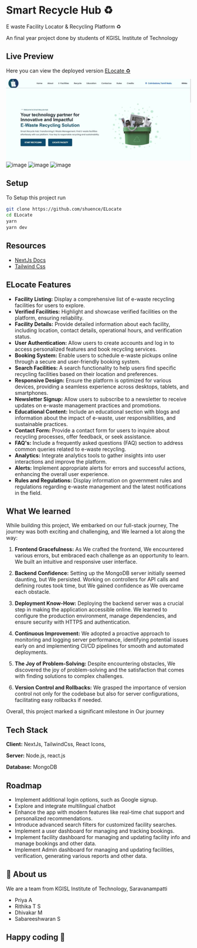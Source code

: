 
# Smart Recycle Hub ♻️
E waste Facility Locator & Recycling Platform ♻️

An final year project done by students of KGISL Institute of Technology

## Live Preview

Here you can view the deployed version
[ELocate ♻️](https://elocateinnovate.vercel.app)

![image](https://github.com/RITHIKA-TS/trash-track/blob/main/a.jpg)
![image](https://github.com/shuence/ELocate/assets/65482186/a4fae975-b9c3-4753-b1d8-ebb0fef7b64f)
![image](https://github.com/shuence/ELocate/assets/65482186/930b1433-3d1b-4a32-a3c5-5f7f75ebbabc)
![image](https://github.com/shuence/ELocate/assets/65482186/b48752ab-dc1e-48ea-9f83-5a7d47d50ccf)


## Setup

To Setup this project run

```bash
git clone https://github.com/shuence/ELocate
cd ELocate
yarn
yarn dev
```

## Resources

- [NextJs Docs](https://nextjs.org/docs)
- [Tailwind Css](https://tailwindcss.com/docs/)

## ELocate Features

- **Facility Listing:** Display a comprehensive list of e-waste recycling facilities for users to explore.
- **Verified Facilities:** Highlight and showcase verified facilities on the platform, ensuring reliability.
- **Facility Details:** Provide detailed information about each facility, including location, contact details, operational hours, and verification status.
- **User Authentication:** Allow users to create accounts and log in to access personalized features and book recycling services.
- **Booking System:** Enable users to schedule e-waste pickups online through a secure and user-friendly booking system.
- **Search Facilities:** A search functionality to help users find specific recycling facilities based on their location and preferences.
- **Responsive Design:** Ensure the platform is optimized for various devices, providing a seamless experience across desktops, tablets, and smartphones.
- **Newsletter Signup:** Allow users to subscribe to a newsletter to receive updates on e-waste management practices and promotions.
- **Educational Content:** Include an educational section with blogs and information about the impact of e-waste, user responsibilities, and sustainable practices.
- **Contact Form:** Provide a contact form for users to inquire about recycling processes, offer feedback, or seek assistance.
- **FAQ's:** Include a frequently asked questions (FAQ) section to address common queries related to e-waste recycling.
- **Analytics:** Integrate analytics tools to gather insights into user interactions and improve the platform.
- **Alerts:** Implement appropriate alerts for errors and successful actions, enhancing the overall user experience.
- **Rules and Regulations:** Display information on government rules and regulations regarding e-waste management and the latest notifications in the field.
## What We learned

While building this project, We embarked on our  full-stack journey, The journey was both exciting and challenging, and We learned a lot along the way:

1. **Frontend Gracefulness:** As We crafted the frontend, We encountered various errors, but  embraced each challenge as an opportunity to learn. We built an intuitive and responsive user interface.

2. **Backend Confidence:** Setting up the MongoDB server initially seemed daunting, but We persisted. Working on controllers for API calls and defining routes took time, but We gained confidence as We overcame each obstacle.

3. **Deployment Know-How:** Deploying the backend server was a crucial step in making the application accessible online. We learned to configure the production environment, manage dependencies, and ensure security with HTTPS and authentication.

4. **Continuous Improvement:** We adopted a proactive approach to monitoring and logging server performance, identifying potential issues early on and implementing CI/CD pipelines for smooth and automated deployments.

5. **The Joy of Problem-Solving:** Despite encountering obstacles, We discovered the joy of problem-solving and the satisfaction that comes with finding solutions to complex challenges.

6. **Version Control and Rollbacks:** We grasped the importance of version control not only for the codebase but also for server configurations, facilitating easy rollbacks if needed.

Overall, this project marked a significant milestone in Our journey 
## Tech Stack

**Client:** NextJs, TailwindCss, React Icons, 

**Server:** Node.js, react.js

**Database:** MongoDB


## Roadmap

- Implement additional login options, such as Google signup.
- Explore and integrate multilingual chatbot
- Enhance the app with modern features like real-time chat support and personalized recommendations.
- Introduce advanced search filters for customized facility searches.
- Implement a user dashboard for managing and tracking bookings.
- Implement facility dashboard for managing and updating facility info and manage bookings and other data.
- Implement Admin dashboard for managing and updating facilities, verification, generating various reports and other data.



## 🚀 About us

We are a team from KGISL Institute of Technology, Saravanampatti

- Priya A 
- Rithika T S 
- Dhivakar M 
- Sabareeshwaran S 


## Happy coding 💯

